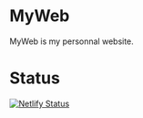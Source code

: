 # MyWeb
MyWeb is my personnal website.

# Status
[![Netlify Status](https://api.netlify.com/api/v1/badges/d223d84b-2ff6-413f-81c3-df95779cb607/deploy-status)](https://proys.ga)
